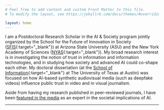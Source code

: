 ```yaml
---
# Feel free to add content and custom Front Matter to this file.
# To modify the layout, see https://jekyllrb.com/docs/themes/#overriding-theme-defaults

layout: home
---
```


I am a Postdoctoral Research Scholar in the AI & Society program jointly organized by the School for the Future of Innovation in Society ([SFIS](https://sfis.asu.edu){:target="_blank"}) at Arizona State University (ASU) and the New York Academy of Sciences ([NYAS](https://nyas.org){:target="_blank"}). My broad research interest is in investigating the notion of trust in information and information technologies, and in studying how society and advanced AI could co-shape each other. My doctoral dissertation (at the [School of Information](https://ischool.utexas.edu){:target="_blank"} at The University of Texas at Austin) was focused on how AI-based synthetic audiovisual media (such as deepfake videos) influence public trust in video and in visual journalism.

Aside from having my research published in peer-reviewed journals, I have been [featured in the media](/_pages/media-appearances/) as an expert in the societal implications of AI.

---

